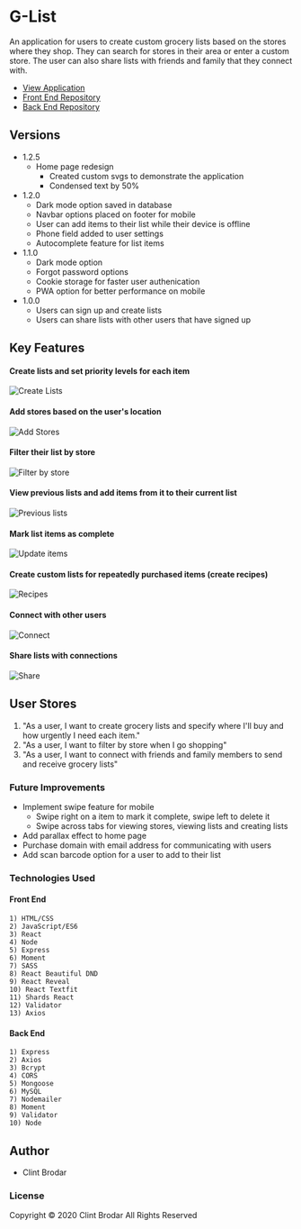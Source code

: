 # G-List
An application for users to create custom grocery lists based on the stores where they shop.  They can search for stores in their area or enter a custom store.  The user can also share lists with friends and family that they connect with.

* [View Application](https://g-list-cb.herokuapp.com/)
* [Front End Repository](https://github.com/CB721/grocery-list-front)
* [Back End Repository](https://github.com/CB721/grocery-list-back)

## Versions
* 1.2.5
    * Home page redesign
        * Created custom svgs to demonstrate the application
        * Condensed text by 50%
* 1.2.0
    * Dark mode option saved in database
    * Navbar options placed on footer for mobile
    * User can add items to their list while their device is offline
    * Phone field added to user settings
    * Autocomplete feature for list items
* 1.1.0
    * Dark mode option
    * Forgot password options
    * Cookie storage for faster user authenication
    * PWA option for better performance on mobile
* 1.0.0
    * Users can sign up and create lists
    * Users can share lists with other users that have signed up

## Key Features
#### Create lists and set priority levels for each item
![Create Lists](https://github.com/CB721/grocery-list-front/blob/master/src/assets/images/walkthrough_gifs/create-list-mobile.gif?raw=true)
#### Add stores based on the user's location
![Add Stores](https://github.com/CB721/grocery-list-front/blob/master/src/assets/images/walkthrough_gifs/add-store-mobile.gif?raw=true)
#### Filter their list by store
![Filter by store](https://github.com/CB721/grocery-list-front/blob/master/src/assets/images/walkthrough_gifs/filter-by-store-mobile.gif?raw=true)
#### View previous lists and add items from it to their current list
![Previous lists](https://github.com/CB721/grocery-list-front/blob/master/src/assets/images/walkthrough_gifs/previous-list-mobile.gif?raw=true)
#### Mark list items as complete
![Update items](https://github.com/CB721/grocery-list-front/blob/master/src/assets/images/walkthrough_gifs/update-item-mobile.gif?raw=true)
#### Create custom lists for repeatedly purchased items (create recipes)
![Recipes](https://github.com/CB721/grocery-list-front/blob/master/src/assets/images/walkthrough_gifs/recipes-mobile.gif?raw=true)
#### Connect with other users
![Connect](https://github.com/CB721/grocery-list-front/blob/master/src/assets/images/walkthrough_gifs/send-receive-request-mobile.gif?raw=true)
#### Share lists with connections
![Share](https://github.com/CB721/grocery-list-front/blob/master/src/assets/images/walkthrough_gifs/send-receive-list-mobile.gif?raw=true)

## User Stores
1) "As a user, I want to create grocery lists and specify where I'll buy and how urgently I need each item."
2) "As a user, I want to filter by store when I go shopping"
3) "As a user, I want to connect with friends and family members to send and receive grocery lists"

### Future Improvements
* Implement swipe feature for mobile
    * Swipe right on a item to mark it complete, swipe left to delete it
    * Swipe across tabs for viewing stores, viewing lists and creating lists
* Add parallax effect to home page
* Purchase domain with email address for communicating with users
* Add scan barcode option for a user to add to their list

### Technologies Used
#### Front End
    1) HTML/CSS
    2) JavaScript/ES6
    3) React
    4) Node
    5) Express
    6) Moment
    7) SASS
    8) React Beautiful DND
    9) React Reveal
    10) React Textfit
    11) Shards React
    12) Validator
    13) Axios
#### Back End
    1) Express
    2) Axios
    3) Bcrypt
    4) CORS
    5) Mongoose
    6) MySQL
    7) Nodemailer
    8) Moment
    9) Validator
    10) Node

## Author
* Clint Brodar

### License
Copyright © 2020 Clint Brodar All Rights Reserved